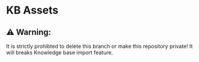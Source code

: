 # KB Assets 

## ⚠️ Warning:
It is strictly prohibted to delete this branch or make this repository private! It will breaks Knowledge base import feature.

